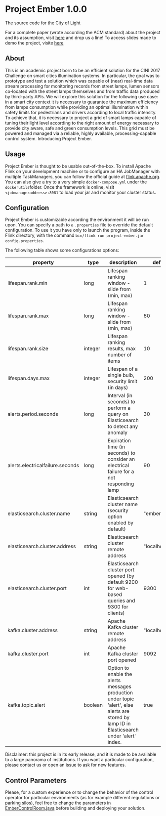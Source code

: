 # Project Ember 1.0.0

The source code for the City of Light

For a complete paper (wrote according the ACM standard) about the project and its assumption, visit [here](./documentation/acm_ember.pdf) and drop us a line! To access slides made to demo the project, visite [here](./documentation/slides_ember.pdf)

## About
This is an academic project born to be an efficient solution for the CINI 2017 Challenge on smart cities illumination systems. In particular, the goal was to prototype and test a solution which was capable of (near) real-time data stream processing for monitoring records from street lamps, lumen sensors co-located with the street lamps themselves and from traffic data produced by third-party APIs. We will explore this solution for the following use case: in a smart city context it is necessary to guarantee the maximum efficiency from lamps consumption while providing an optimal illumination within safety limits for pedestrians and drivers according to local traffic intensity. To achieve that, it is necessary to project a grid of smart lamps capable of tuning their light level according to the right amount of energy necessary to provide city aware, safe and green consumption levels. This grid must be powered and managed via a reliable, highly available, processing-capable control system. Introducing Project Ember.

## Usage
Project Ember is thought to be usable out-of-the-box. To install Apache Flink on your development machine or to configure an HA JobManager with multiple TaskManagers, you can follow the official guide at [flink.apache.org](https://flink.apache.org). 
You can also give a try to a very simple `docker-compose.yml` under the `dockerutils`folder. Once the framework is online, visit 
`<jobmanageraddress>:8081` to load your jar and monitor your cluster status.

## Configuration
Project Ember is customizable according the environment it will be run upon. You can specify a path to a `.properties` file to override the default configuration. To use it you have only to launch the program, inside the Flink directory, with the command `bin/flink run project-ember.jar config.properties`. 

The following table shows some configurations options:

|             property             | type    | description                                                                                                                                  | default        |
|--------------------------------- |---------|----------------------------------------------------------------------------------------------------------------------------------------------|----------------|
| lifespan.rank.min                | long    | Lifespan ranking window - slide from (min, max)                                                                                              | 1              |
| lifespan.rank.max                | long    | Lifespan ranking window - slide from (min, max)                                                                                              | 60             |
| lifespan.rank.size               | integer | Lifespan ranking results, max number of items                                                                                                | 10             |
| lifespan.days.max                | integer | Lifespan of a single bulb, security limit (in days)                                                                                          | 200            |
| alerts.period.seconds            | long    | Interval (in seconds) to perform a query on Elasticsearch to detect any anomaly                                                              | 30             |
| alerts.electricalfailure.seconds | long    | Expiration time (in seconds) to consider an electrical failure for a not responding lamp                                                     | 90             |
| elasticsearch.cluster.name       | string  | Elasticsearch cluster name (security option enabled by default)                                                                              | "embercluster" |
| elasticsearch.cluster.address    | string  | Elasticsearch cluster remote address                                                                                                         | "localhost"    |
| elasticsearch.cluster.port       | int     | Elasticsearch cluster port opened (by default 9200 for web-based queries and 9300 for clients)                                               | 9300           |
| kafka.cluster.address            | string  | Apache Kafka cluster remote address                                                                                                          | "localhost"    |
| kafka.cluster.port               | int     | Apache Kafka cluster port opened                                                                                                             | 9092           |
| kafka.topic.alert                | boolean | Option to enable the alerts messages production under topic 'alert', else alerts are stored by lamp ID in Elasticsearch under 'alert' index. | true           |

Disclaimer: this project is in its early release, and it is made to be available to a large panorama of institutions. If you want a particular configuration, please contact us or open an issue to ask for new features.

## Control Parameters
Please, for a custom experience or to change the behavior of the control operator for particular environments (as for example different regulations or parking silos), feel free to change the parameters
in [EmberControlRoom.java](./src/main/java/it/uniroma2/ember/operators/join/EmberControlRoom.java) before building and deploying your solution.